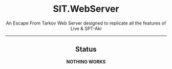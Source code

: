 <div align=center style="text-align: center">
<h1 style="text-align: center"> SIT.WebServer </h1>
An Escape From Tarkov Web Server designed to replicate all the features of Live & SPT-Aki
</div>

---

<div align=center>


## Status

**NOTHING WORKS**
